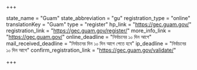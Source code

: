 +++

state_name = "Guam"
state_abbreviation = "gu"
registration_type = "online"
translationKey = "Guam"
type = "register"
hp_link = "https://gec.guam.gov/"
registration_link = "https://gec.guam.gov/register/"
more_info_link = "https://gec.guam.gov/"
online_deadline = "নির্বাচনের ১০ দিন আগে"
mail_received_deadline = "নির্বাচনের দিন ১০ দিন আগে পেতে হবে"
ip_deadline = "নির্বাচনের ১০ দিন আগে"
confirm_registration_link = "https://gec.guam.gov/validate/"

+++